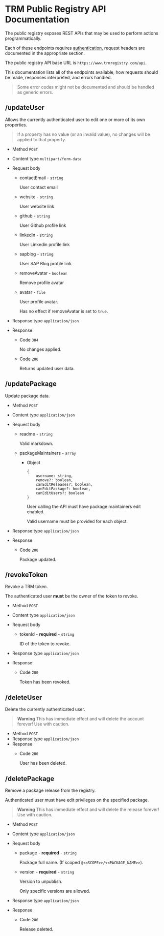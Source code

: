 # TRM Public Registry API Documentation

The public registry exposes REST APIs that may be used to perform actions programmatically.

Each of these endpoints requires [authentication](registry/public/authentication.md), request headers are documented in the appropriate section.

The public registry API base URL is `https://www.trmregistry.com/api`.

This documentation lists all of the endpoints available, how requests should be made, responses interpreted, and errors handled.

> Some error codes might not be documented and should be handled as generic errors.

## /updateUser

Allows the currently authenticated user to edit one or more of its own properties.

> If a property has no value (or an invalid value), no changes will be applied to that property.

- Method `POST`
- Content type `multipart/form-data`
- Request body
    - contactEmail - `string`
    
        User contact email

    - website - `string`
    
        User website link
    
    - github - `string`
    
        User Github profile link
    
    - linkedin - `string`
    
        User Linkedin profile link
    
    - sapblog - `string`
    
        User SAP Blog profile link
    
    - removeAvatar - `boolean`
    
        Remove profile avatar
    
    - avatar - `file`
        
        User profile avatar.
        
        Has no effect if removeAvatar is set to `true`.

- Response type `application/json`
- Response
    - Code `304`
        
        No changes applied.
    
    - Code `200`
    
        Returns updated user data.

## /updatePackage

Update package data.

- Method `POST`
- Content type `application/json`
- Request body
    - readme - `string`

        Valid markdown.

    - packageMaintainers - `array`
        
        - Object

            ```
            {
                username: string,
                remove?: boolean,
                canEditReleases?: boolean,
                canEditPackage?: boolean,
                canEditUsers?: boolean
            }
            ```

            User calling the API must have package maintainers edit enabled.

            Valid username must be provided for each object.

- Response type `application/json`
- Response
    - Code `200`

        Package updated.

## /revokeToken

Revoke a TRM token.

The authenticated user **must** be the owner of the token to revoke.

- Method `POST`
- Content type `application/json`
- Request body
    - tokenId - **required** - `string`

        ID of the token to revoke.

- Response type `application/json`
- Response
    - Code `200`

        Token has been revoked.

## /deleteUser

Delete the currently authenticated user.

> **Warning**
This has immediate effect and will delete the account forever!
Use with caution.

- Method `POST`
- Response type `application/json`
- Response
    - Code `200`

        User has been deleted.

## /deletePackage

Remove a package release from the registry.

Authenticated user must have edit privileges on the specified package.

> **Warning**
This has immediate effect and will delete the release forever!
Use with caution.

- Method `POST`
- Content type `application/json`
- Request body
    - package - **required** - `string`

        Package full name. (If scoped `@<<SCOPE>>/<<PACKAGE_NAME>>`).

    - version - **required** - `string`
    
        Version to unpublish.

        Only specific versions are allowed.

- Response type `application/json`
- Response
    - Code `200`

        Release deleted.